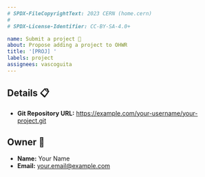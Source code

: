 ```yaml
---
# SPDX-FileCopyrightText: 2023 CERN (home.cern)
#
# SPDX-License-Identifier: CC-BY-SA-4.0+

name: Submit a project 🚀
about: Propose adding a project to OHWR
title: '[PROJ] '
labels: project
assignees: vascoguita
---
```


## Details 📋

- **Git Repository URL:** <https://example.com/your-username/your-project.git>

## Owner 👤

- **Name:** Your Name
- **Email:** <your.email@example.com>
